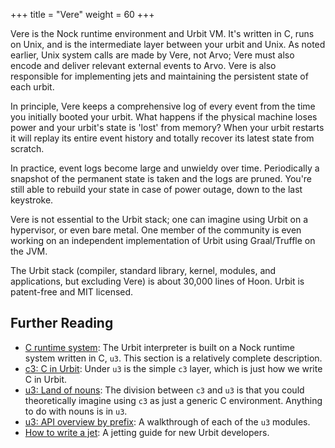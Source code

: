 +++
title = "Vere"
weight = 60
+++


Vere is the Nock runtime environment and Urbit VM.  It's written in C, runs on
Unix, and is the intermediate layer between your urbit and Unix.  As noted
earlier, Unix system calls are made by Vere, not Arvo; Vere must also encode
and deliver relevant external events to Arvo.  Vere is also responsible for
implementing jets and maintaining the persistent state of each urbit.

In principle, Vere keeps a comprehensive log of every event from the time you
initially booted your urbit.  What happens if the physical machine loses power
and your urbit's state is 'lost' from memory?  When your urbit restarts it will
replay its entire event history and totally recover its latest state from
scratch.

In practice, event logs become large and unwieldy over time.  Periodically a
snapshot of the permanent state is taken and the logs are pruned.  You're still
able to rebuild your state in case of power outage, down to the last keystroke.

Vere is not essential to the Urbit stack; one can imagine using Urbit on a
hypervisor, or even bare metal.  One member of the community is even working on
an independent implementation of Urbit using Graal/Truffle on the JVM.

The Urbit stack (compiler, standard library, kernel, modules, and applications,
but excluding Vere) is about 30,000 lines of Hoon.  Urbit is patent-free and MIT
licensed.

## Further Reading

* [C runtime system](/reference/runtime/runtime): The Urbit interpreter is built on
a Nock runtime system written in C, `u3`. This section is a relatively complete
description.
* [c3: C in Urbit](/reference/runtime/c): Under `u3` is the simple `c3` layer, which
is just how we write C in Urbit.
* [u3: Land of nouns](/reference/runtime/nouns): The division between `c3` and `u3`
is that you could theoretically imagine using `c3` as just a generic C
environment. Anything to do with nouns is in `u3`.
* [u3: API overview by prefix](/reference/runtime/api): A walkthrough of each of the
  `u3` modules.
* [How to write a jet](/reference/runtime/jetting): A jetting guide for new Urbit
  developers.
